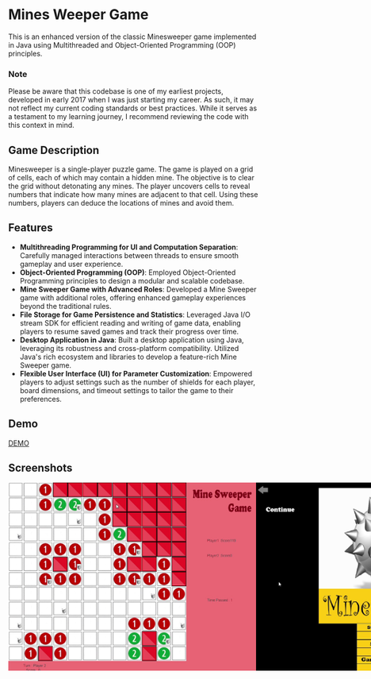 # Mines Weeper Game
This is an enhanced version of the classic Minesweeper game implemented in Java using Multithreaded and Object-Oriented Programming (OOP) principles.

### Note
Please be aware that this codebase is one of my earliest projects, developed in early 2017 when I was just starting my career. As such, it may not reflect my current coding standards or best practices. While it serves as a testament to my learning journey, I recommend reviewing the code with this context in mind.

## Game Description

Minesweeper is a single-player puzzle game. The game is played on a grid of cells, each of which may contain a hidden mine. The objective is to clear the grid without detonating any mines. The player uncovers cells to reveal numbers that indicate how many mines are adjacent to that cell. Using these numbers, players can deduce the locations of mines and avoid them.


## Features
- **Multithreading Programming for UI and Computation Separation**: Carefully managed interactions between threads to ensure smooth gameplay and user experience.
- **Object-Oriented Programming (OOP)**: Employed Object-Oriented Programming principles to design a modular and scalable codebase.
- **Mine Sweeper Game with Advanced Roles**: Developed a Mine Sweeper game with additional roles, offering enhanced gameplay experiences beyond the traditional rules.
- **File Storage for Game Persistence and Statistics**: Leveraged Java I/O stream SDK for efficient reading and writing of game data, enabling players to resume saved games and track their progress over time.
- **Desktop Application in Java**: Built a desktop application using Java, leveraging its robustness and cross-platform compatibility. Utilized Java's rich ecosystem and libraries to develop a feature-rich Mine Sweeper game.
- **Flexible User Interface (UI) for Parameter Customization**: Empowered players to adjust settings such as the number of shields for each player, board dimensions, and timeout settings to tailor the game to their preferences.

## Demo
[DEMO](https://drive.google.com/drive/folders/1Ku5xlSo3HvlcCpj6LKSet5IKCy6-SazJ?usp=drive_link)

## Screenshots
<div style='display:flex;'>
<img src="images/image1.jpg" alt="Smaller" width="500"/>
<img src="images/image2.jpg" alt="Smaller" width="500"/>
<img src="images/image3.jpg" alt="Smaller" width="500"/>
<img src="images/image4.jpg" alt="Smaller" width="500"/>
<img src="images/image5.jpg" alt="Smaller" width="500"/>
</div>
